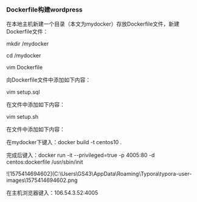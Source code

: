 ### 	Dockerfile构建wordpress

在本地主机新建一个目录（本文为mydocker）存放Dockerfile文件，新建Dockerfile文件：

 

mkdir /mydocker

cd /mydocker

vim Dockerfile

向Dockerfile文件中添加如下内容：



[](/docs/img/x3/图片99.jpg)



vim setup.sql

在文件中添加如下内容：

[](/docs/img/x3/图片98.jpg)



vim setup.sh

在文件中添加如下内容：

[](/docs/img/x3/图片97.jpg)



在mydocker下键入：docker build -t centos10 .



[](/docs/img/x3/图片95.jpg)

完成后键入：docker run -it --privileged=true -p 4005:80 -d centos:dockerfile /usr/sbin/init



[](/docs/img/x3/图片94.jpg)



![1575414694602](C:\Users\GS43\AppData\Roaming\Typora\typora-user-images\1575414694602.png



[](/docs/img/x3/图片93.jpg)



在主机浏览器键入：106.54.3.52:4005



[](/docs/img/x3/图片96.jpg)